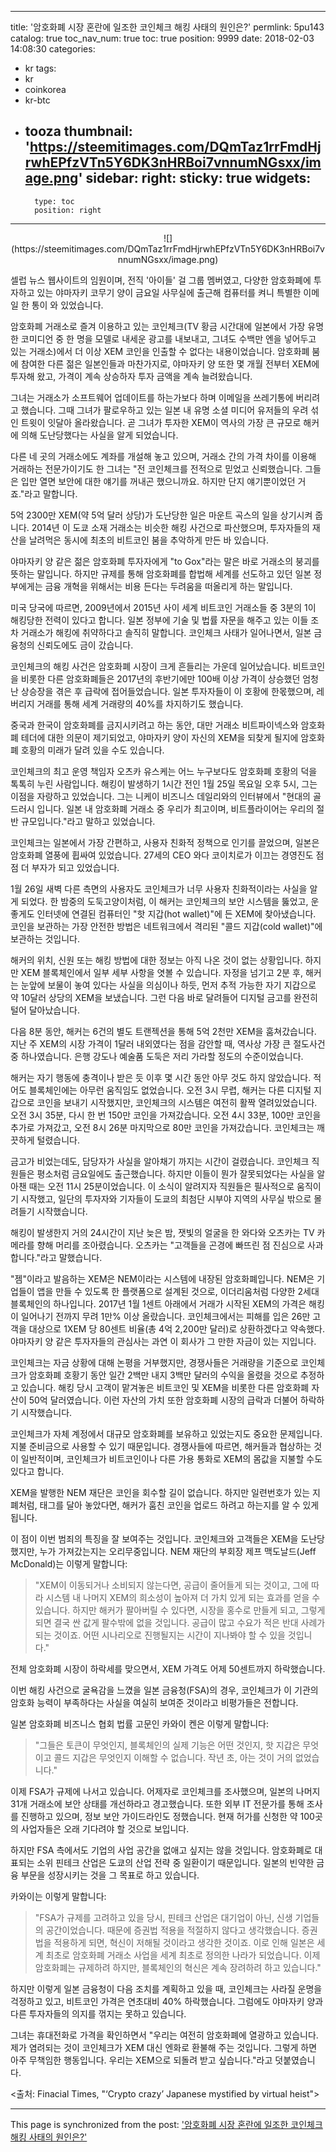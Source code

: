 
---
title: '암호화폐 시장 혼란에 일조한 코인체크 해킹 사태의 원인은?'
permlink: 5pu143
catalog: true
toc_nav_num: true
toc: true
position: 9999
date: 2018-02-03 14:08:30
categories:
- kr
tags:
- kr
- coinkorea
- kr-btc
- tooza
thumbnail: 'https://steemitimages.com/DQmTaz1rrFmdHjrwhEPfzVTn5Y6DK3nHRBoi7vnnumNGsxx/image.png'
sidebar:
    right:
        sticky: true
widgets:
    -
        type: toc
        position: right
---


<center>
![](https://steemitimages.com/DQmTaz1rrFmdHjrwhEPfzVTn5Y6DK3nHRBoi7vnnumNGsxx/image.png)
</center>

셀럽 뉴스 웹사이트의 임원이며, 전직 '아이들' 걸 그룹 멤버였고, 다양한 암호화폐에 투자하고 있는 야마자키 코무기 양이 금요일 사무실에 출근해 컴퓨터를 켜니 특별한 이메일 한 통이 와 있었습니다. 

암호화폐 거래소로 즐겨 이용하고 있는 코인체크(TV 황금 시간대에 일본에서 가장 유명한 코미디언 중 한 명을 모델로 내세운 광고를 내보내고, 그녀도 수백만 엔을 넣어두고 있는 거래소)에서 더 이상 XEM 코인을 인출할 수 없다는 내용이었습니다.  암호화폐 붐에 참여한 다른 젊은 일본인들과 마찬가지로, 야마자키 양 또한 몇 개월 전부터 XEM에 투자해 왔고, 가격이 계속 상승하자 투자 금액을 계속 늘려왔습니다. 

그녀는 거래소가 소프트웨어 업데이트를 하는가보다 하며 이메일을 쓰레기통에 버리려고 했습니다.  그때 그녀가 팔로우하고 있는 일본 내 유명 소셜 미디어 유저들의 우려 섞인 트윗이 잇달아 올라왔습니다.  곧 그녀가 투자한 XEM이 역사의 가장 큰 규모로 해커에 의해 도난당했다는 사실을 알게 되었습니다. 

다른 네 곳의 거래소에도 계좌를 개설해 놓고 있으며, 거래소 간의 가격 차이를 이용해 거래하는 전문가이기도 한 그녀는 "전 코인체크를 전적으로 믿었고 신뢰했습니다. 그들은 입만 열면 보안에 대한 얘기를 꺼내곤 했으니까요. 하지만 단지 얘기뿐이었던 거죠."라고 말합니다. 

5억 2300만 XEM(약 5억 달러 상당)가 도난당한 일은 마운트 곡스의 일을 상기시켜 줍니다.  2014년 이 도쿄 소재 거래소는 비슷한 해킹 사건으로 파산했으며, 투자자들의 재산을 날려먹은 동시에 최초의 비트코인 붐을 추악하게 만든 바 있습니다.

야마자키 양 같은 젊은 암호화폐 투자자에게 "to Gox"라는 말은 바로 거래소의 붕괴를 뜻하는 말입니다.  하지만 규제를 통해 암호화폐를 합법해 세계를 선도하고 있던 일본 정부에게는 금융 개혁을 위해서는 비용 든다는 두려움을 떠올리게 하는 말입니다. 

미국 당국에 따르면, 2009년에서 2015년 사이 세계 비트코인 거래소들 중 3분의 1이 해킹당한 전력이 있다고 합니다.  일본 정부에 기술 및 법률 자문을 해주고 있는 이들 조차 거래소가 해킹에 취약하다고 솔직히 말합니다. 코인체크 사태가 일어나면서, 일본 금융청의 신뢰도에도 금이 갔습니다.

코인체크의 해킹 사건은 암호화폐 시장이 크게 흔들리는 가운데 일어났습니다. 비트코인을  비롯한 다른 암호화폐들은 2017년의 후반기에만 100배 이상 가격이 상승했던 엄청난 상승장을 겪은 후 급락에 접어들었습니다.  일본 투자자들이 이 호황에 한몫했으며, 레버리지 거래를 통해 세계 거래량의 40%를 차지하기도 했습니다. 

중국과 한국이 암호화폐를 금지시키려고 하는 동안, 대만 거래소 비트파이넥스와 암호화폐 테더에 대한 의문이 제기되었고, 야마자키 양이 자신의 XEM을 되찾게 될지에 암호화폐 호황의 미래가 달려 있을 수도 있습니다. 

코인체크의 최고 운영 책임자 오츠카 유스케는 어느 누구보다도 암호화폐 호황의 덕을 톡톡히 누린 사람입니다.  해킹이 발생하기 1시간 전인 1월 25일 목요일 오후 5시, 그는 이점을 자랑하고 있었습니다.  그는 니케이 비즈니스 데일리와의 인터뷰에서 "현대의 골드러시 입니다.  일본 내 암호화폐 거래소 중 우리가 최고이며, 비트플라이어는 우리의 절반 규모입니다."라고 말하고 있었습니다. 

코인체크는 일본에서 가장 간편하고, 사용자 친화적 정책으로 인기를 끌었으며, 일본은 암호화폐 열풍에 휩싸여 있었습니다. 27세의 CEO 와다 코이치로가 이끄는 경영진도 점점 더 부자가 되고 있었습니다. 

1월 26일 새벽 다른 측면의 사용자도 코인체크가 너무 사용자 친화적이라는 사실을 알게 되었다.  한 밤중의 도둑고양이처럼, 이 해커는 코인체크의 보안 시스템을 뚫었고, 운 좋게도 인터넷에 연결된 컴퓨터인 "핫 지갑(hot wallet)"에 든 XEM에 찾아냈습니다.  코인을 보관하는 가장 안전한 방법은 네트워크에서 격리된 "콜드 지갑(cold wallet)"에 보관하는 것입니다. 

해커의 위치, 신원 또는 해킹 방법에 대한 정보는 아직 나온 것이 없는 상황입니다.  하지만 XEM 블록체인에서 일부 세부 사항을 엿볼 수 있습니다.  자정을 넘기고 2분 후, 해커는 눈앞에 보물이 놓여 있다는 사실을 의심이나 하듯, 먼저 추적 가능한 자기 지갑으로 약 10달러 상당의 XEM을 보냈습니다.  그런 다음 바로 달려들어 디지털 금고를 완전히 털어 달아났습니다. 

다음 8분 동안, 해커는 6건의 별도 트랜젝션을 통해 5억 2천만 XEM을 훔쳐갔습니다. 지난 주 XEM의 시장 가격이 1달러 내외였다는 점을 감안할 때, 역사상 가장 큰 절도사건 중 하나였습니다.  은행 강도나 예술품 도둑은 저리 가라할 정도의 수준이었습니다. 

해커는 자기 행동에 충격이나 받은 듯 이후 몇 시간 동안 아무 것도 하지 않았습니다.  적어도 블록체인에는 아무런 움직임도 없었습니다.  오전 3시 무렵, 해커는 다른 디지털 지갑으로 코인을 보내기 시작했지만, 코인체크의 시스템은 여전히 활짝 열려있었습니다.  오전 3시 35분, 다시 한 번 150만 코인을 가져갔습니다.  오전 4시 33분, 100만 코인을 추가로 가져갔고, 오전 8시 26분 마지막으로 80만 코인을 가져갔습니다.  코인체크는 깨끗하게 털렸습니다. 

금고가 비었는데도, 담당자가 사실을 알아채기 까지는 시간이 걸렸습니다.  코인체크 직원들은 평소처럼 금요일에도 출근했습니다.  하지만 이들이 뭔가 잘못되었다는 사실을 알아챈 때는 오전 11시 25분이었습니다.  이 소식이 알려지자 직원들은 필사적으로 움직이기 시작했고, 일단의 투자자와 기자들이 도쿄의 최첨단 시부야 지역의 사무실 밖으로 몰려들기 시작했습니다. 

해킹이 발생한지 거의 24시간이 지난 늦은 밤, 잿빛의 얼굴을 한 와다와 오츠카는  TV 카메라를 향해 머리를 조아렸습니다. 오츠카는 "고객들을 곤경에 빠뜨린 점 진심으로 사과합니다."라고 말했습니다.

"젬"이라고 발음하는 XEM은 NEM이라는 시스템에 내장된 암호화폐입니다. NEM은 기업들이 앱을 만들 수 있도록 한 플랫폼으로 설계된 것으로, 이더리움처럼 다양한 2세대 블록체인의 하나입니다.   2017년 1월 1센트 아래에서 거래가 시작된 XEM의 가격은 해킹이 일어나기 전까지 무려 1만% 이상 올랐습니다.  코인체크에서는 피해를 입은 26만 고객을 대상으로 1XEM 당 80센트 비율(총 4억 2,200만 달러)로 상환하겠다고 약속했다. 야마자키 양 같은 투자자들의 관심사는 과연 이 회사가 그 만한 자금이 있는 지입니다. 

코인체크는 자금 상황에 대해 논평을 거부했지만, 경쟁사들은 거래량을 기준으로 코인체크가 암호화폐 호황기 동안 일간 2백만 내지 3백만 달러의 수익을 올렸을 것으로 추정하고 있습니다.  해킹 당시 고객이 맡겨놓은 비트코인 및 XEM을 비롯한 다른 암호화폐 자산이 50억 달러였습니다.  이런 자산의 가치 또한 암호화폐 시장의 급락과 더불어 하락하기 시작했습니다. 

코인체크가 자체 계정에서 대규모 암호화폐를 보유하고 있었는지도 중요한 문제입니다.  지불 준비금으로 사용할 수 있기 때문입니다. 경쟁사들에 따르면, 해커들과 협상하는 것이 일반적이며, 코인체크가 비트코인이나 다른 가용 통화로 XEM의 몸값을 지불할 수도 있다고 합니다. 

XEM을 발행한 NEM 재단은 코인을 회수할 길이 없습니다.  하지만 일련번호가 있는 지폐처럼, 태그를 달아 놓았다면, 해커가 훔친 코인을 업로드 하려고 하는지를 알 수 있게 됩니다. 

이 점이 이번 범죄의 특징을 잘 보여주는 것입니다.  코인체크와 고객들은 XEM을 도난당했지만, 누가 가져갔는지는 오리무중입니다.  NEM 재단의 부회장 제프 맥도날드(Jeff McDonald)는 이렇게 말합니다:

>"XEM이 이동되거나 소비되지 않는다면, 공급이 줄어들게 되는 것이고, 그에 따라 시스템 내 나머지 XEM의 희소성이 높아져 더 가치 있게 되는 효과를 얻을 수 있습니다.  하지만 해커가 팔아버릴 수 있다면, 시장을 홍수로 만들게 되고, 그렇게 되면 결국 싼 값게 팔수밖에 없을 것입니다. 공급이 많고 수요가 적은 반대 사례가 되는 것이죠.  어떤 시나리오로 진행될지는 시간이 지나봐야 할 수 있을 것입니다."

전체 암호화폐 시장이 하락세를 맞으면서, XEM 가격도 어제 50센트까지 하락했습니다.  

이번 해킹 사건으로 굴욕감을 느꼈을 일본 금융청(FSA)의 경우, 코인체크가 이 기관의 암호화 능력이 부족하다는 사실을 여실히 보여준 것이라고 비평가들은 전합니다. 

일본 암호화폐 비즈니스 협회 법률 고문인 카와이 켄은 이렇게 말합니다: 

>"그들은 토큰이 무엇인지, 블록체인의 실제 기능은 어떤 것인지, 핫 지갑은 무엇이고 콜드 지갑은 무엇인지 이해할 수 없습니다.  작년 초, 아는 것이 거의 없었습니다."

이제 FSA가 규제에 나서고 있습니다.  어제자로 코인체크를 조사했으며, 일본의 나머지 31개 거래소에 보안 상태를 개선하라고 경고했습니다.  또한 외부 IT 전문가를 통해 조사를 진행하고 있으며, 정보 보안 가이드라인도 정했습니다.  현재 허가를 신청한 약 100곳의 사업자들은 오래 기다려야 할 것으로 보입니다.

하지만 FSA 측에서도 기업의 사업 공간을 없애고 싶지는 않을 것입니다.  암호화폐로 대표되는 소위 핀테크 산업은 도쿄의 산업 전략 중 일환이기 때문입니다.  일본의 빈약한 금융 부문을 성장시키는 것을 그 목표로 하고 있습니다. 

카와이는 이렇게 말합니다:

>"FSA가 규제를 고려하고 있을 당시, 핀테크 산업은 대기업이 아닌, 신생 기업들의 공간이었습니다.  때문에 증권법 적용을 적절하지 않다고 생각했습니다.  증권법을 적용하게 되면, 혁신이 저해될 것이라고 생각한 것이죠. 이로 인해 일본은 세계 최초로 암호화폐 거래소 사업을 세계 최초로 정의한 나라가 되었습니다. 이제 암호화폐는 규제하려 하지만, 블록체인의 혁신은 계속 장려하려 하고 있습니다."

하지만 이렇게 일본 금융청이 다음 조치를 계획하고 있을 때, 코인체크는 사라질 운명을 걱정하고 있고, 비트코인 가격은 연초대비 40% 하락했습니다.  그럼에도 야마자키 양과 다른 투자자들의 의지를 꺾지는 못하고 있습니다.

그녀는 휴대전화로 가격을 확인하면서 "우리는 여전히 암호화폐에 열광하고 있습니다. 제가 염려되는 것이 코인체크가 XEM 대신 엔화로 환불해 주는 것입니다.  그렇게 하면 아주 무책임한 행동입니다. 우리는 XEM으로 되돌려 받고 싶습니다."라고 덧붙였습니다.

<출처: Finacial Times, "‘Crypto crazy’ Japanese mystified by virtual heist">

- - -

This page is synchronized from the post: ['암호화폐 시장 혼란에 일조한 코인체크 해킹 사태의 원인은?'](https://steemit.com/@pius.pius/5pu143)
